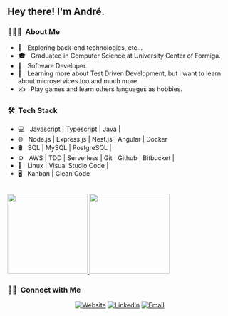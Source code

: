 <h2> Hey there! I'm André.</h2>

<h3> 👨🏻‍💻 &nbsp;About Me </h3>

- 🤔 &nbsp; Exploring back-end technologies, etc...
- 🎓 &nbsp; Graduated in Computer Science at University Center of Formiga.
- 💼 &nbsp; Software Developer.
- 🌱 &nbsp; Learning more about Test Driven Development, but i want to learn about microservices too and much more.
- ✍️ &nbsp; Play games and learn others languages as hobbies.

<h3> 🛠 &nbsp;Tech Stack</h3>

- 💻 &nbsp;
  Javascript | Typescript | Java |
- 🌐 &nbsp;
  Node.js | Express.js | Nest.js | Angular | Docker
- 🛢 &nbsp;
   SQL | MySQL | PostgreSQL |
- ⚙️ &nbsp;
  AWS | TDD | Serverless | Git | Github | Bitbucket |
- 🔧 &nbsp;
  Linux | Visual Studio Code |
- 🖥 &nbsp;
  Kanban | Clean Code
<br/>

<a href="https://github.com/devaraujstein">
  <img height="180em" src="https://github-readme-stats.vercel.app/api?username=devaraujstein&theme=buefy&show_icons=true" />
  <img height="180em" src="https://github-readme-stats.vercel.app/api/top-langs/?username=devaraujstein&theme=buefy&layout=compact" />
</a>

<br/>

<h3> 🤝🏻 &nbsp;Connect with Me </h3>

<p align="center">
<a href="https://andrearaujo.vercel.app/"><img alt="Website" src="https://img.shields.io/badge/Website-andrearaujo.vercel.app-blue?style=flat-square&logo=google-chrome"></a>
<a href="https://www.linkedin.com/in/andrearaujolinkd/"><img alt="LinkedIn" src="https://img.shields.io/badge/LinkedIn-André%20Araujo-blue?style=flat-square&logo=linkedin"></a>
<a href="mailto:andrearaujo.contact@gmail.com"><img alt="Email" src="https://img.shields.io/badge/Email-andrearaujo.contact@gmail.com-blue?style=flat-square&logo=gmail"></a>
</p>

